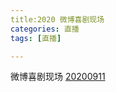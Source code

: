 ```yaml
---
title:2020 微博喜剧现场
categories: 直播
tags: [直播]

---
```


微博喜剧现场 [20200911](https://www.bilibili.com/video/BV1k54y1C7Pp?p=1) 